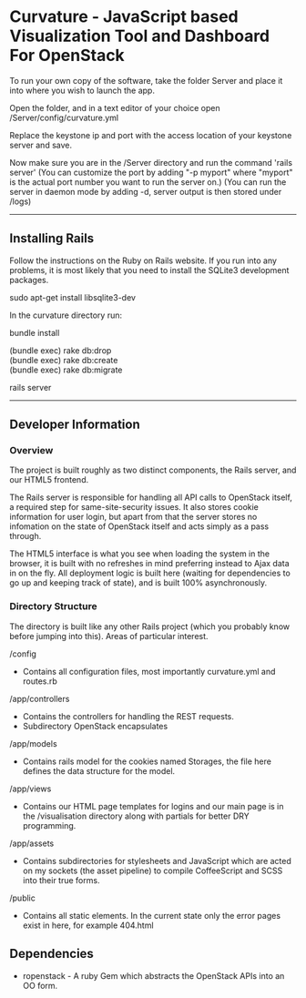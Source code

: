Curvature - JavaScript based Visualization Tool and Dashboard For OpenStack
==========================================================================

To run your own copy of the software, take the folder Server and place it into where you wish to
launch the app.

Open the folder, and in a text editor of your choice open /Server/config/curvature.yml 

Replace the keystone ip and port with the access location of your keystone server and save.

Now make sure you are in the /Server directory and run the command 'rails server' 
(You can customize the port by adding "-p myport"  where "myport" is the actual port number you want to run the server on.)
(You can run the server in daemon mode by adding -d, server output is then stored under /logs)

----------------------------------

Installing Rails
----------------

Follow the instructions on the Ruby on Rails website. If you run into any problems, it is most likely that you need to install the SQLite3 development packages.  
  
sudo apt-get install libsqlite3-dev  
  
In the curvature directory run: 
  
bundle install  
  
(bundle exec) rake db:drop  
(bundle exec) rake db:create  
(bundle exec) rake db:migrate  
  
rails server  

----------------------------------

Developer Information  
---------------------

### Overview  

The project is built roughly as two distinct components, the Rails server, and our HTML5 frontend.

The Rails server is responsible for handling all API calls to OpenStack itself, a required step for same-site-security issues. It also stores cookie information for user login, but apart from that the server stores no infomation on the state of OpenStack itself and acts simply as a pass through.  

The HTML5 interface is what you see when loading the system in the browser, it is built with no refreshes in mind preferring instead to Ajax data in on the fly. All deployment logic is built here (waiting for dependencies to go up and keeping track of state), and is built 100% asynchronously.  

### Directory Structure  

The directory is built like any other Rails project (which you probably know before jumping into this). Areas of particular interest.

/config 
  - Contains all configuration files, most importantly curvature.yml and routes.rb

/app/controllers
  - Contains the controllers for handling the REST requests.
  - Subdirectory OpenStack encapsulates 

/app/models
  - Contains rails model for the cookies named Storages, the file here defines the data structure for the model.

/app/views
  - Contains our HTML page templates for logins and our main page is in the /visualisation directory along with partials for better DRY programming.

/app/assets
  - Contains subdirectories for stylesheets and JavaScript which are acted on my sockets (the asset pipeline) to compile CoffeeScript and SCSS into their true forms. 

/public
  - Contains all static elements. In the current state only the error pages exist in here, for example 404.html

Dependencies
------------

* ropenstack - A ruby Gem which abstracts the OpenStack APIs into an OO form.
